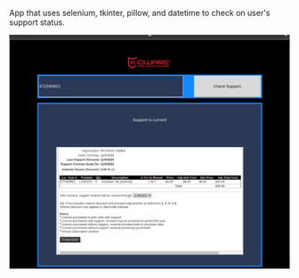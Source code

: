 App that uses selenium, tkinter, pillow, and datetime to check on user's support status.

![Image-of-KWHelper](screenshot.png)